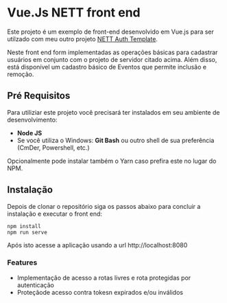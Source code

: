 # Vue.Js NETT front end

Este projeto é um exemplo de front-end desenvolvido em Vue.js para ser utilzado com meu outro projeto [NETT Auth Template](https://github.com/ewertonvaz/nett-auth-template.git). 

Neste front end form implementadas as operações básicas para cadastrar usuários em conjunto com o projeto de servidor citado acima. Além disso, está disponível um cadastro básico de Eventos que permite inclusão e remoção.

## Pré Requisitos

Para utiliziar este projeto você precisará ter instalados em seu ambiente de desenvolvimento:

- **Node JS**
- Se você utiliza o Windows: **Git Bash** ou outro shell de sua preferência (CmDer, Powershell, etc.)

Opcionalmente pode instalar também o Yarn caso prefira este no lugar do NPM.

## Instalação

Depois de clonar o repositório siga os passos abaixo para concluir a instalação e executar o front end:

 ```
npm install
npm run serve
 ```
Após isto acesse a aplicação usando a url http://localhost:8080

### Features

* Implementação de acesso a rotas livres e rota protegidas por autenticação
* Proteçãode acesso contra tokesn expirados e/ou inválidos

